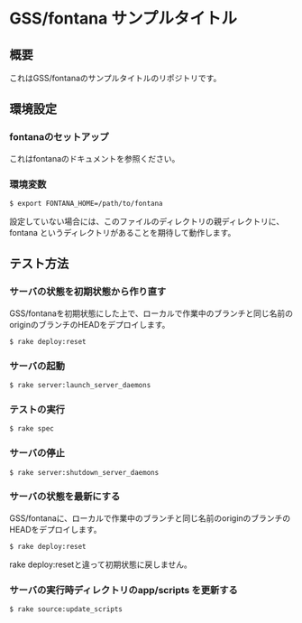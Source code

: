 # GSS/fontana サンプルタイトル

## 概要

これはGSS/fontanaのサンプルタイトルのリポジトリです。



## 環境設定

### fontanaのセットアップ

これはfontanaのドキュメントを参照ください。


### 環境変数

```
$ export FONTANA_HOME=/path/to/fontana
```

設定していない場合には、このファイルのディレクトリの親ディレクトリに、fontana というディレクトリがあることを期待して動作します。


## テスト方法


### サーバの状態を初期状態から作り直す

GSS/fontanaを初期状態にした上で、ローカルで作業中のブランチと同じ名前のoriginのブランチのHEADをデプロイします。

```
$ rake deploy:reset
```


### サーバの起動

```
$ rake server:launch_server_daemons
```

### テストの実行

```
$ rake spec
```


### サーバの停止

```
$ rake server:shutdown_server_daemons
```






### サーバの状態を最新にする

GSS/fontanaに、ローカルで作業中のブランチと同じ名前のoriginのブランチのHEADをデプロイします。

```
$ rake deploy:reset
```

rake deploy:resetと違って初期状態に戻しません。







### サーバの実行時ディレクトリのapp/scripts を更新する

```
$ rake source:update_scripts
```



